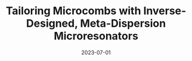 ---
title: "Tailoring Microcombs with Inverse-Designed, Meta-Dispersion Microresonators"
collection: publications
category: manuscripts
permalink: /publication/2023-07-01-Tailoring-Microcombs-with-Inverse-Designed-Meta-Dispersion-Microresonators
date: 2023-07-01
venue: '<i>Nature Photonics</i>'
paperurl: 'https://www.nature.com/articles/s41566-023-01252-7'
citation: ' Erwan Lucas,  Su-Peng Yu,  Travis Briles,  David Carlson,  Scott Papp, <strong> Tailoring Microcombs with Inverse-Designed, Meta-Dispersion Microresonators.</strong>  <i>Nature Photonics</i>, 2023.'
---